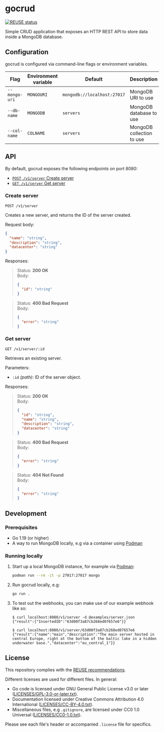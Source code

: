 <!--
SPDX-FileCopyrightText: 2022 Risk.Ident GmbH <contact@riskident.com>

SPDX-License-Identifier: CC-BY-4.0
-->

# gocrud

[![REUSE status](https://api.reuse.software/badge/github.com/RiskIdent/gocrud)](https://api.reuse.software/info/github.com/RiskIdent/gocrud)

Simple CRUD application that exposes an HTTP REST API to store data inside
a MongoDB database.

## Configuration

gocrud is configured via command-line flags or environment variables.

| Flag          | Environment variable | Default                     | Description               |
| ------------- | -------------------- | --------------------------- | ------------------------- |
| `--mongo-uri` | `MONGOURI`           | `mongodb://localhost:27017` | MongoDB URI to use        |
| `--db-name`   | `MONGODB`            | `servers`                   | MongoDB database to use   |
| `--col-name`  | `COLNAME`            | `servers`                   | MongoDB collection to use |

## API

By default, gocrud exposes the following endpoints on port 8080:

- [`POST /v1/server` Create server](#create-server)
- [`GET /v1/server` Get server](#get-server)

### Create server

```http
POST /v1/server
```

Creates a new server, and returns the ID of the server created.

Request body:

```json
{
  "name": "string",
  "description": "string",
  "datacenter": "string"
}
```

Responses:

> Status: **200 OK**\
> Body:
>
> ```json
> {
>   "id": "string"
> }
> ```

> Status: **400 Bad Request**\
> Body:
>
> ```json
> {
>   "error": "string"
> }
> ```

### Get server

```http
GET /v1/server/:id
```

Retrieves an existing server.

Parameters:

- `:id` *(path)*: ID of the server object.

Responses:

> Status: **200 OK**\
> Body:
>
> ```json
> {
>   "id": "string",
>   "name": "string",
>   "description": "string",
>   "datacenter": "string"
> }
> ```

> Status: **400 Bad Request**\
> Body:
>
> ```json
> {
>   "error": "string"
> }
> ```

> Status: **404 Not Found**\
> Body:
>
> ```json
> {
>   "error": "string"
> }
> ```

## Development

### Prerequisites

- Go 1.19 (or higher)
- A way to run MongoDB locally, e.g via a container using [Podman](https://podman.io/)

### Running locally

1. Start up a local MongoDB instance, for example via [Podman](https://podman.io/):

   ```sh
   podman run --rm -it -p 27017:27017 mongo
   ```

2. Run gocrud locally, e.g:

   ```bash
   go run .
   ```

3. To test out the webhooks, you can make use of our example webhook like so:

   ```console
   $ curl localhost:8080/v1/server -d @examples/server.json
   {"result":{"InsertedID":"63d00f3a87cb268ed07657e6"}}

   $ curl localhost:8080/v1/server/63d00f3a87cb268ed07657e6
   {"result":{"name":"main","description":"The main server hosted in central Europe, right at the bottom of the baltic lake in a hidden underwater base.","datacenter":"eu_central_1"}}
   ```

## License

This repository complies with the [REUSE recommendations](https://reuse.software/).

Different licenses are used for different files. In general:

- Go code is licensed under GNU General Public License v3.0 or later ([LICENSES/GPL-3.0-or-later.txt](LICENSES/GPL-3.0-or-later.txt)).
- Documentation licensed under Creative Commons Attribution 4.0 International ([LICENSES/CC-BY-4.0.txt](LICENSES/CC-BY-4.0.txt)).
- Miscellaneous files, e.g `.gitignore`, are licensed under CC0 1.0 Universal ([LICENSES/CC0-1.0.txt](LICENSES/CC0-1.0.txt)).

Please see each file's header or accompanied `.license` file for specifics.
